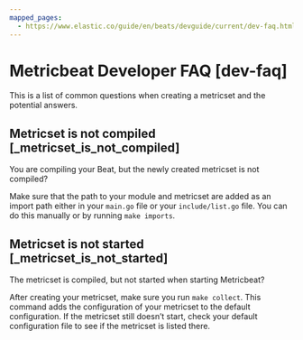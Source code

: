 ```yaml
---
mapped_pages:
  - https://www.elastic.co/guide/en/beats/devguide/current/dev-faq.html
---
```


# Metricbeat Developer FAQ [dev-faq]

This is a list of common questions when creating a metricset and the potential answers.


## Metricset is not compiled [_metricset_is_not_compiled]

You are compiling your Beat, but the newly created metricset is not compiled?

Make sure that the path to your module and metricset are added as an import path either in your `main.go` file or your `include/list.go` file. You can do this manually or by running `make imports`.


## Metricset is not started [_metricset_is_not_started]

The metricset is compiled, but not started when starting Metricbeat?

After creating your metricset, make sure you run `make collect`. This command adds the configuration of your metricset to the default configuration. If the metricset still doesn’t start, check your default configuration file to see if the metricset is listed there.

